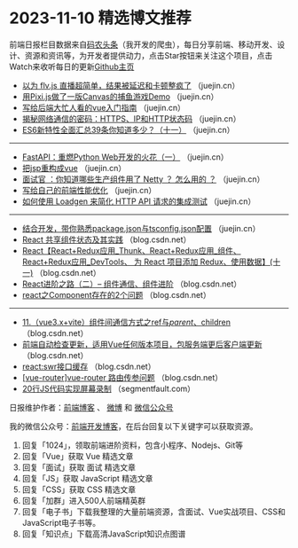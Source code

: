 # 2023-11-10 精选博文推荐

前端日报栏目数据来自[码农头条](http://toutiao.qdkfweb.cn/)（我开发的爬虫），每日分享前端、移动开发、设计、资源和资讯等，为开发者提供动力，点击Star按钮来关注这个项目，点击Watch来收听每日的更新[Github主页](https://github.com/kujian/frontendDaily)
* [以为 flv.js 直播超简单，结果被延迟和卡顿整疯了](https://juejin.cn/post/7299037876636663847) （juejin.cn）
* [用Pixi.js做了一版Canvas的捕鱼游戏Demo](https://juejin.cn/post/7298927261209346074) （juejin.cn）
* [写给后端大忙人看的vue入门指南](https://juejin.cn/post/7298927442488442917) （juejin.cn）
* [揭秘网络通信的密码：HTTPS、IP和HTTP状态码](https://juejin.cn/post/7299037876636368935) （juejin.cn）
* [ES6新特性全面汇总39条你知道多少？（十一）](https://juejin.cn/post/7298699367790870564) （juejin.cn）

***
* [FastAPI：重燃Python Web开发的火花（一）](https://juejin.cn/post/7298522442883137562) （juejin.cn）
* [把jsp重构成vue](https://juejin.cn/post/7298167437526269952) （juejin.cn）
* [面试官 ：你知道哪些生产组件用了 Netty ？ 怎么用的 ？](https://juejin.cn/post/7298635806493982739) （juejin.cn）
* [写给自己的前端性能优化](https://juejin.cn/post/7298329919389564943) （juejin.cn）
* [如何使用 Loadgen 来简化 HTTP API 请求的集成测试](https://juejin.cn/post/7297608084307443724) （juejin.cn）

***
* [结合开发，带你熟悉package.json与tsconfig.json配置](https://juejin.cn/post/7298294389478506548) （juejin.cn）
* [React 共享组件状态及其实践](https://blog.csdn.net/weixin_46002631/article/details/134317665) （blog.csdn.net）
* [React【React+Redux应用_Thunk、React+Redux应用_组件、React+Redux应用_DevTools、 为 React 项目添加 Redux、使用数据】(十一)](https://blog.csdn.net/m0_58719994/article/details/134309764) （blog.csdn.net）
* [React进阶之路（二）&#8211; 组件通信、组件进阶](https://blog.csdn.net/zyb18507175502/article/details/134262509) （blog.csdn.net）
* [react之Component存在的2个问题](https://blog.csdn.net/S2763427717/article/details/134298058) （blog.csdn.net）

***
* [11.（vue3.x+vite）组件间通信方式之ref与$parent、$children](https://blog.csdn.net/QQ98281642/article/details/134293458) （blog.csdn.net）
* [前端自动检查更新，适用Vue任何版本项目，包服务端更后客户端更新](https://blog.csdn.net/qq_39970857/article/details/134311433) （blog.csdn.net）
* [react:swr接口缓存](https://blog.csdn.net/qq_36413371/article/details/134286150) （blog.csdn.net）
* [[vue-router]vue-router 路由传参问题](https://blog.csdn.net/tjj3027/article/details/134076942) （blog.csdn.net）
* [20行JS代码实现屏幕录制](https://segmentfault.com/a/1190000044377721) （segmentfault.com）

日报维护作者：[前端博客](https://qdkfweb.cn/) 、 [微博](http://weibo.com/kujian) 和 [微信公众号](https://open.weixin.qq.com/qr/code?username=caibaojian_com)

我的微信公众号：[前端开发博客](https://open.weixin.qq.com/qr/code?username=caibaojian_com)，在后台回复以下关键字可以获取资源。

1. 回复「1024」，领取前端进阶资料，包含小程序、Nodejs、Git等
2. 回复「Vue」获取 Vue 精选文章
3. 回复「面试」获取 面试 精选文章
4. 回复「JS」获取 JavaScript 精选文章
5. 回复「CSS」获取 CSS 精选文章
6. 回复「加群」进入500人前端精英群
7. 回复「电子书」下载我整理的大量前端资源，含面试、Vue实战项目、CSS和JavaScript电子书等。
8. 回复「知识点」下载高清JavaScript知识点图谱